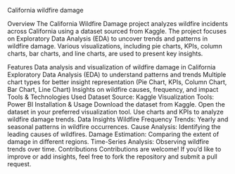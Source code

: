 California wildfire damage

Overview
The California Wildfire Damage project analyzes wildfire incidents across California using a dataset sourced from Kaggle. The project focuses on Exploratory Data Analysis (EDA) to uncover trends and patterns in wildfire damage. Various visualizations, including pie charts, KPIs, column charts, bar charts, and line charts, are used to present key insights.

Features
Data analysis and visualization of wildfire damage in California
Exploratory Data Analysis (EDA) to understand patterns and trends
Multiple chart types for better insight representation (Pie Chart, KPIs, Column Chart, Bar Chart, Line Chart)
Insights on wildfire causes, frequency, and impact
Tools & Technologies Used
Dataset Source: Kaggle
Visualization Tools:  Power BI 
Installation & Usage
Download the dataset from Kaggle.
Open the dataset in your preferred visualization tool.
Use charts and KPIs to analyze wildfire damage trends.
Data Insights
Wildfire Frequency Trends: Yearly and seasonal patterns in wildfire occurrences.
Cause Analysis: Identifying the leading causes of wildfires.
Damage Estimation: Comparing the extent of damage in different regions.
Time-Series Analysis: Observing wildfire trends over time.
Contributions
Contributions are welcome! If you’d like to improve or add insights, feel free to fork the repository and submit a pull request.
